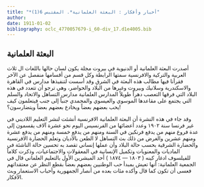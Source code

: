 ```yaml
---
title: "*أخبار وأفكار : البعثة العلمانية*. المقتبس 6(1)"
author: 
date: 1911-01-02
bibliography: oclc_4770057679-i_60-div_17.d1e4005.bib
---
```




##  البعثة العلمانية 


 أصدرت البعثة العلمانية أو الدنيوية في بيروت مجلة يكون لسان حالها باللغات ال  ثلاث  العربية والتركية والافرنسية سمتها  الرابطة  وكل قسم من أقسامها منفصل عن الآخر فقرأنا فيها مطالب هذه البعثة في الشرق وقد أسست لتنفيذها مدارس في القاهرة والاسكندرية وسلانيك وبيروت وغيرها من البلاد والحواضر، وهي ترجو أن تتعدد في هذه البلاد التي فرقها التعصب دهراً طويلاً المدارس العلمانية مدارس التساهل والاتحاد والسلم التي يجتمع على مقاعدها الموسوي والعيسوي والمحمدي جنباً إلى جنب فيتعلمون كيف يحب بعضهم بعضاً ويخادع بعضهم بعضاً ويتضارسون؟! 

 وقد جاء في هذه النشرة أن البعثة العلمانية الافرنسية أنشئت لنشر التعليم اللاديني في غير فرنسا سنة  ١٩٠٢  وعدد أعضائها من الفرنسيس اليوم نحو  عشرة  آلاف  يقسمون إلى عدة فروع منهم من يدفع فرنكين في السنة ومنهم من يدفع  خمسة  ومنهم من يدفع  عشرة  ومنهم  عشرين  والغرض من ذلك بث التساهل لا الطعن بالأديان وتعلم الحضارة الافرنسية والحضارة الشرقية بحسب حالة البلاد وأن عملها إنساني تقصد به تحسين حالة   الناشئة في الماديات والمعنويات وتكميل الإنسانية في المعقولات والاجتماعيات، وذكرت كلاماً للفيلسوف ادغار كينه (  ١٨٠٣  —  ١٨٧٤  )  أحد  المبشرين الأول بالتعليم العلماني قال في الجمعية العلمانية: أنها تعيش بمبدأ حب الوطنيين بعضهم بعضاً بقطع النظر عن معتقداتهم فعسى أن تكون كما قال وأكده مئات بعده من أنصار الجمهورية وأحباب الاستعمار وبث الأفكار. 

